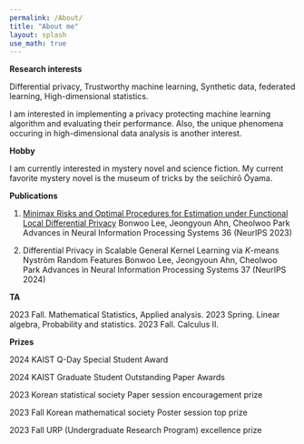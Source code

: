 ```yaml
---
permalink: /About/
title: "About me"
layout: splash
use_math: true
---
```


__Research interests__

Differential privacy, Trustworthy machine learning, Synthetic data, federated learning, High-dimensional statistics.

I am interested in implementing a privacy protecting machine learning algorithm and evaluating their performance. Also, the unique phenomena occuring in high-dimensional data analysis is another interest.

__Hobby__

I am currently interested in mystery novel and science fiction. My current favorite mystery novel is the museum of tricks by the seiichirō Ōyama.

__Publications__

1. [Minimax Risks and Optimal Procedures for Estimation under Functional Local Differential Privacy](https://proceedings.neurips.cc/paper_files/paper/2023/hash/b4dde7f1bc45bf9c0fda8db8f272b758-Abstract-Conference.html)
Bonwoo Lee, Jeongyoun Ahn, Cheolwoo Park
Advances in Neural Information Processing Systems 36 (NeurIPS 2023)

2. Differential Privacy in Scalable General Kernel Learning via $K$-means Nystr&#246;m Random Features
Bonwoo Lee, Jeongyoun Ahn, Cheolwoo Park
Advances in Neural Information Processing Systems 37 (NeurIPS 2024)

__TA__

2023 Fall. Mathematical Statistics, Applied analysis.
2023 Spring. Linear algebra, Probability and statistics.
2023 Fall. Calculus II.

__Prizes__

2024 KAIST Q-Day Special Student Award

2024 KAIST Graduate Student Outstanding Paper Awards

2023 Korean statistical society Paper session encouragement prize

2023 Fall Korean mathematical society Poster session top prize

2023 Fall URP (Undergraduate Research Program) excellence prize
